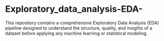 # Exploratory_data_analysis-EDA-
This repository contains a comprehensive Exploratory Data Analysis (EDA) pipeline designed to understand the structure, quality, and insights of a dataset before applying any machine learning or statistical modeling.

